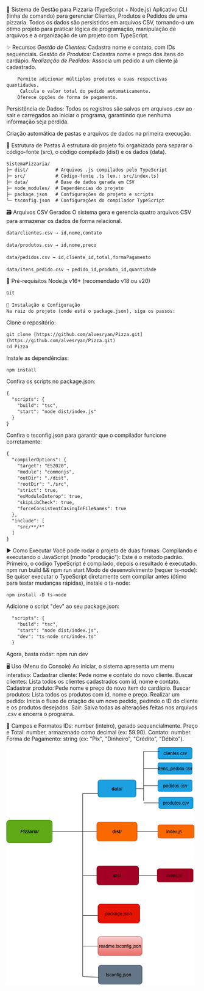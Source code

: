 🍕 Sistema de Gestão para Pizzaria (TypeScript + Node.js)
Aplicativo CLI (linha de comando) para gerenciar Clientes, Produtos e Pedidos de uma pizzaria. Todos os dados são persistidos em arquivos CSV, tornando-o um ótimo projeto para praticar lógica de programação, manipulação de arquivos e a organização de um projeto com TypeScript.




✨ Recursos
    *Gestão de Clientes:* Cadastra nome e contato, com IDs sequenciais.
    *Gestão de Produtos:* Cadastra nome e preço dos itens do cardápio.
    *Realização de Pedidos:* Associa um pedido a um cliente já cadastrado.

        Permite adicionar múltiplos produtos e suas respectivas quantidades.
         Calcula o valor total do pedido automaticamente.
        Oferece opções de forma de pagamento.

Persistência de Dados: Todos os registros são salvos em arquivos .csv ao sair e carregados ao iniciar o programa, garantindo que nenhuma informação seja perdida.

Criação automática de pastas e arquivos de dados na primeira execução.

📁 Estrutura de Pastas
    A estrutura do projeto foi organizada para separar o código-fonte (src), o código compilado (dist) e os dados (data).
    
    SistemaPizzaria/
    ├─ dist/          # Arquivos .js compilados pelo TypeScript
    ├─ src/           # Código-fonte .ts (ex.: src/index.ts)
    ├─ data/          # Base de dados gerada em CSV
    ├─ node_modules/  # Dependências do projeto
    ├─ package.json   # Configurações do projeto e scripts
    └─ tsconfig.json  # Configurações do compilador TypeScript
    
    
    

🗃️ Arquivos CSV Gerados
    O sistema gera e gerencia quatro arquivos CSV para armazenar os dados de forma relacional.
    
    data/clientes.csv → id,nome,contato
    
    data/produtos.csv → id,nome,preco
    
    data/pedidos.csv → id,cliente_id,total,formaPagamento
    
    data/itens_pedido.csv → pedido_id,produto_id,quantidade




🔧 Pré-requisitos
    Node.js v16+ (recomendado v18 ou v20)
    
    Git
    
    🚀 Instalação e Configuração
    Na raiz do projeto (onde está o package.json), siga os passos:



Clone o repositório:

    git clone [https://github.com/alvesryan/Pizza.git](https://github.com/alvesryan/Pizza.git)
    cd Pizza


Instale as dependências:    

    npm install


Confira os scripts no package.json:

    {
      "scripts": {
        "build": "tsc",
        "start": "node dist/index.js"
      }
    }



Confira o tsconfig.json para garantir que o compilador funcione corretamente:

    {
      "compilerOptions": {
        "target": "ES2020",
        "module": "commonjs",
        "outDir": "./dist",
        "rootDir": "./src",
        "strict": true,
        "esModuleInterop": true,
        "skipLibCheck": true,
        "forceConsistentCasingInFileNames": true
      },
      "include": [
        "src/**/*"
      ]
    }




▶️ Como Executar
    Você pode rodar o projeto de duas formas:
    Compilando e executando o JavaScript (modo "produção"):
    Este é o método padrão. Primeiro, o código TypeScript é compilado, depois o resultado é executado.
    npm run build && npm run start
    Modo de desenvolvimento (requer ts-node):
    Se quiser executar o TypeScript diretamente sem compilar antes (ótimo para testar mudanças rápidas), instale o ts-node:
    
    npm install -D ts-node

Adicione o script "dev" ao seu package.json:
    
      "scripts": {
        "build": "tsc",
        "start": "node dist/index.js",
        "dev": "ts-node src/index.ts"
      }

Agora, basta rodar:
    npm run dev




🖥️ Uso (Menu do Console)
    Ao iniciar, o sistema apresenta um menu interativo:
    Cadastrar cliente: Pede nome e contato do novo cliente.
    Buscar clientes: Lista todos os clientes cadastrados com id, nome e contato.
    Cadastrar produto: Pede nome e preço do novo item do cardápio.
    Buscar produtos: Lista todos os produtos com id, nome e preço.
    Realizar um pedido: Inicia o fluxo de criação de um novo pedido, pedindo o ID do cliente e os produtos desejados.
    Sair: Salva todas as alterações feitas nos arquivos .csv e encerra o programa.



📝 Campos e Formatos
    IDs: number (inteiro), gerado sequencialmente.
    Preço e Total: number, armazenado como decimal (ex: 59.90).
    Contato: number.
    Forma de Pagamento: string (ex: "Pix", "Dinheiro", "Crédito", "Débito").

![Estrutura de pastas](./image/arquiteturaPastas.png)
